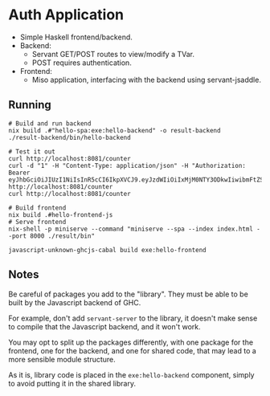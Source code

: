 # Auth Application

- Simple Haskell frontend/backend.
- Backend:
  - Servant GET/POST routes to view/modify a TVar.
  - POST requires authentication.
- Frontend:
  - Miso application, interfacing with the backend using servant-jsaddle.

## Running

```
# Build and run backend
nix build .#"hello-spa:exe:hello-backend" -o result-backend
./result-backend/bin/hello-backend

# Test it out
curl http://localhost:8081/counter
curl -d "1" -H "Content-Type: application/json" -H "Authorization: Bearer eyJhbGciOiJIUzI1NiIsInR5cCI6IkpXVCJ9.eyJzdWIiOiIxMjM0NTY3ODkwIiwibmFtZSI6IkpvaG4gRG9lIiwiaWF0IjoxNTE2MjM5MDIyLCJlbWFpbCI6ImZvb0BiYXIuY29tIiwiZW1haWxfdmVyaWZpZWQiOnRydWV9.pV7R4m7Jo0hvWKVRJsTYrggTuYNZ1H0HP6kTpwagzEE" http://localhost:8081/counter
curl http://localhost:8081/counter

# Build frontend
nix build .#hello-frontend-js
# Serve frontend
nix-shell -p miniserve --command "miniserve --spa --index index.html --port 8000 ./result/bin"

javascript-unknown-ghcjs-cabal build exe:hello-frontend
```

## Notes

Be careful of packages you add to the "library". They must be able to be built by the Javascript backend of GHC.

For example, don't add `servant-server` to the library, it doesn't make sense to compile that the Javascript backend, and it won't work.

You may opt to split up the packages differently, with one package for the frontend, one for the backend, and one for shared code, that may lead to a more sensible module structure.

As it is, library code is placed in the `exe:hello-backend` component, simply to avoid putting it in the shared library.
